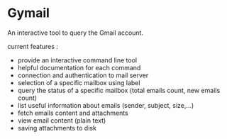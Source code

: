 Gymail
======

An interactive tool to query the Gmail account.

current features :

  - provide an interactive command line tool
  - helpful documentation for each command
  - connection and authentication to mail server
  - selection of a specific mailbox using label
  - query the status of a specific mailbox (total emails count, new emails count)
  - list useful information about emails (sender, subject, size,...)
  - fetch emails content and attachments
  - view email content (plain text)
  - saving attachments to disk
